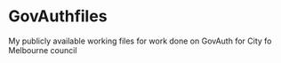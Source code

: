 # GovAuthfiles
My publicly available working files for work done on GovAuth for City fo Melbourne council
